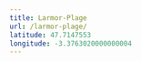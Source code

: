 ```yaml
---
title: Larmor-Plage
url: /larmor-plage/
latitude: 47.7147553
longitude: -3.3763020000000004
---
```

